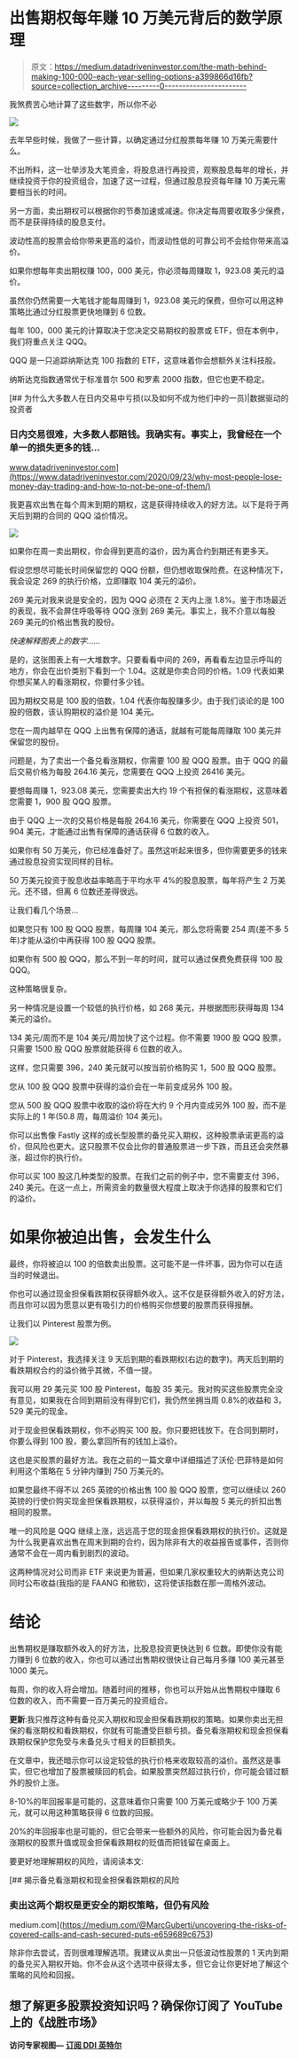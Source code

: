 # 出售期权每年赚 10 万美元背后的数学原理

> 原文：<https://medium.datadriveninvestor.com/the-math-behind-making-100-000-each-year-selling-options-a399866d16fb?source=collection_archive---------0----------------------->

我煞费苦心地计算了这些数字，所以你不必

![](img/f14dc8ad57883d5fdceac959bfbf4b0d.png)

去年早些时候，我做了一些计算，以确定通过分红股票每年赚 10 万美元需要什么。

不出所料，这一壮举涉及大笔资金，将股息进行再投资，观察股息每年的增长，并继续投资于你的投资组合，加速了这一过程，但通过股息投资每年赚 10 万美元需要相当长的时间。

另一方面，卖出期权可以根据你的节奏加速或减速。你决定每周要收取多少保费，而不是获得持续的股息支付。

波动性高的股票会给你带来更高的溢价，而波动性低的可靠公司不会给你带来高溢价。

如果你想每年卖出期权赚 100，000 美元，你必须每周赚取 1，923.08 美元的溢价。

虽然你仍然需要一大笔钱才能每周赚到 1，923.08 美元的保费，但你可以用这种策略比通过分红股票更快地赚到 6 位数。

每年 100，000 美元的计算取决于您决定交易期权的股票或 ETF，但在本例中，我们将重点关注 QQQ。

QQQ 是一只追踪纳斯达克 100 指数的 ETF，这意味着你会想额外关注科技股。

纳斯达克指数通常优于标准普尔 500 和罗素 2000 指数，但它也更不稳定。

[](https://www.datadriveninvestor.com/2020/09/23/why-most-people-lose-money-day-trading-and-how-to-not-be-one-of-them/) [## 为什么大多数人在日内交易中亏损(以及如何不成为他们中的一员)|数据驱动的投资者

### 日内交易很难，大多数人都赔钱。我确实有。事实上，我曾经在一个单一的损失更多的钱…

www.datadriveninvestor.com](https://www.datadriveninvestor.com/2020/09/23/why-most-people-lose-money-day-trading-and-how-to-not-be-one-of-them/) 

我更喜欢出售在每个周末到期的期权，这是获得持续收入的好方法。以下是将于两天后到期的合同的 QQQ 溢价情况。

![](img/ee7559e072a128f92ba7ce1be79ba424.png)

如果你在周一卖出期权，你会得到更高的溢价，因为离合约到期还有更多天。

假设您想尽可能长时间保留您的 QQQ 份额，但仍想收取保险费。在这种情况下，我会设定 269 的执行价格，立即赚取 104 美元的溢价。

269 美元对我来说是安全的，因为 QQQ 必须在 2 天内上涨 1.8%。鉴于市场最近的表现，我不会屏住呼吸等待 QQQ 涨到 269 美元。事实上，我不介意以每股 269 美元的价格出售我的股份。

*快速解释图表上的数字……*

是的，这张图表上有一大堆数字。只要看看中间的 269，再看看左边显示呼叫的地方，你会在出价类别下看到一个 1.04。这就是你卖合同的价格。1.09 代表如果你想买某人的看涨期权，你要付多少钱。

因为期权交易是 100 股的倍数，1.04 代表你每股赚多少。由于我们谈论的是 100 股的倍数，该认购期权的溢价是 104 美元。

您在一周内越早在 QQQ 上出售有保障的通话，就越有可能每周赚取 100 美元并保留您的股份。

问题是，为了卖出一个备兑看涨期权，你需要 100 股 QQQ 股票。由于 QQQ 的最后交易价格为每股 264.16 美元，您需要在 QQQ 上投资 26416 美元。

要想每周赚 1，923.08 美元，您需要卖出大约 19 个有担保的看涨期权，这意味着您需要 1，900 股 QQQ 股票。

由于 QQQ 上一次的交易价格是每股 264.16 美元，你需要在 QQQ 上投资 501，904 美元，才能通过出售有保障的通话获得 6 位数的收入。

如果你有 50 万美元，你已经准备好了。虽然这听起来很多，但你需要更多的钱来通过股息投资实现同样的目标。

50 万美元投资于股息收益率略高于平均水平 4%的股息股票，每年将产生 2 万美元。还不错，但离 6 位数还差得很远。

让我们看几个场景…

如果您只有 100 股 QQQ 股票，每周赚 104 美元，那么您将需要 254 周(差不多 5 年)才能从溢价中再获得 100 股 QQQ 股票。

如果你有 500 股 QQQ，那么不到一年的时间，就可以通过保费免费获得 100 股 QQQ。

这种策略很复杂。

另一种情况是设置一个较低的执行价格，如 268 美元，并根据图形获得每周 134 美元的溢价。

134 美元/周而不是 104 美元/周加快了这个过程。你不需要 1900 股 QQQ 股票，只需要 1500 股 QQQ 股票就能获得 6 位数的收入。

这样，您只需要 396，240 美元就可以按当前价格购买 1，500 股 QQQ 股票。

您从 100 股 QQQ 股票中获得的溢价会在一年前变成另外 100 股。

您从 500 股 QQQ 股票中收取的溢价将在大约 9 个月内变成另外 100 股，而不是实际上的 1 年(50.8 周，每周溢价 104 美元)。

你可以出售像 Fastly 这样的成长型股票的备兑买入期权，这种股票承诺更高的溢价，但风险也更大。这只股票不仅会比你的普通股票进一步下跌，而且还会突然暴涨，超过你的执行价。

你可以买 100 股这几种类型的股票。在我们之前的例子中，您不需要支付 396，240 美元。在这一点上，所需资金的数量很大程度上取决于你选择的股票和它们的溢价。

# 如果你被迫出售，会发生什么

最终，你将被迫以 100 的倍数卖出股票。这可能不是一件坏事，因为你可以在适当的时候退出。

你也可以通过现金担保看跌期权获得额外收入。这不仅是获得额外收入的好方法，而且你可以因为愿意以更有吸引力的价格购买你想要的股票而获得报酬。

让我们以 Pinterest 股票为例。

![](img/10445fc4dea309d9a0661c12342e55cf.png)

对于 Pinterest，我选择关注 9 天后到期的看跌期权(右边的数字)。两天后到期的看跌期权合约的溢价微乎其微，不值一提。

我可以用 29 美元买 100 股 Pinterest，每股 35 美元。我对购买这些股票完全没有意见，如果我在合同到期前没有得到它们，我仍然坐拥当周 0.8%的收益和 3，529 美元的现金。

对于现金担保看跌期权，你不必购买 100 股。你只要把钱放下。在合同到期时，你要么得到 100 股，要么拿回所有的钱加上溢价。

这也是买股票的最好方法。我在之前的一篇文章中详细描述了沃伦·巴菲特是如何利用这个策略在 5 分钟内赚到 750 万美元的。

如果您最终不得不以 265 英镑的价格出售 100 股 QQQ 股票，您可以继续以 260 英镑的行使价购买现金担保看跌期权，以获得溢价，并以每股 5 美元的折扣出售相同的股票。

唯一的风险是 QQQ 继续上涨，远远高于您的现金担保看跌期权的执行价。这就是为什么我更喜欢出售在周末到期的合约，因为除非有大的收益报告或事件，否则你通常不会在一周内看到剧烈的波动。

这两种情况对公司而非 ETF 来说更为普遍，但如果几家权重较大的纳斯达克公司同时公布收益(我指的是 FAANG 和微软)，这将使该指数在那一周格外波动。

# **结论**

出售期权是赚取额外收入的好方法，比股息投资更快达到 6 位数。即使你没有能力赚到 6 位数的收入，你也可以通过出售期权很快让自己每月多赚 100 美元甚至 1000 美元。

每周，你的收入将会增加。随着时间的推移，你也可以开始从出售期权中赚取 6 位数的收入，而不需要一百万美元的投资组合。

**更新**:我只推荐这种有备兑买入期权和现金担保看跌期权的策略。如果你卖出无担保的看涨期权和看跌期权，你就有可能遭受巨额亏损。备兑看涨期权和现金担保看跌期权保护您免受与未备兑头寸相关的巨额损失。

在文章中，我还暗示你可以设定较低的执行价格来收取较高的溢价。虽然这是事实，但它也增加了股票被赎回的机会。如果股票突然超过执行价，你可能会错过额外的股价上涨。

8-10%的年回报率是可能的，这意味着你只需要 100 万美元或略少于 100 万美元，就可以用这种策略获得 6 位数的回报。

20%的年回报率也是可能的，但它会带来一些额外的风险，你可能会因为备兑看涨期权的股票升值或现金担保看跌期权的贬值而把钱留在桌面上。

要更好地理解期权的风险，请阅读本文:

[](https://medium.com/@MarcGuberti/uncovering-the-risks-of-covered-calls-and-cash-secured-puts-e659689c6753) [## 揭示备兑看涨期权和现金担保看跌期权的风险

### 卖出这两个期权是更安全的期权策略，但仍有风险

medium.com](https://medium.com/@MarcGuberti/uncovering-the-risks-of-covered-calls-and-cash-secured-puts-e659689c6753) 

除非你去尝试，否则很难理解选项。我建议从卖出一只低波动性股票的 1 天内到期的备兑买入期权开始。你不会从这个选项中获得太多，但它会让你更好地了解这个策略的风险和回报。

## 想了解更多股票投资知识吗？确保你订阅了 YouTube 上的《战胜市场》

**访问专家视图—** [**订阅 DDI 英特尔**](https://datadriveninvestor.com/ddi-intel)